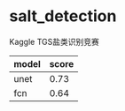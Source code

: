 # salt_detection
Kaggle TGS盐类识别竞赛

| model | score |
| ------ | ------ |
| unet | 0.73 |
| fcn | 0.64 | 
